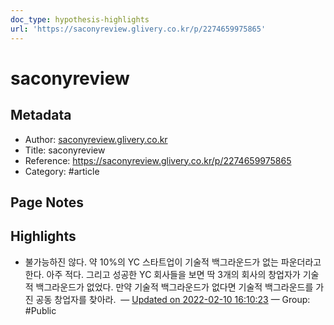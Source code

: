 ```yaml
---
doc_type: hypothesis-highlights
url: 'https://saconyreview.glivery.co.kr/p/2274659975865'
---
```


# saconyreview

## Metadata
- Author: [saconyreview.glivery.co.kr]()
- Title: saconyreview
- Reference: https://saconyreview.glivery.co.kr/p/2274659975865
- Category: #article

## Page Notes
## Highlights
- 불가능하진 않다. 약 10%의 YC 스타트업이 기술적 백그라운드가 없는 파운더라고 한다. 아주 적다. 그리고 성공한 YC 회사들을 보면 딱 3개의 회사의 창업자가 기술적 백그라운드가 없었다. 만약 기술적 백그라운드가 없다면 기술적 백그라운드를 가진 공동 창업자를 찾아라.  — [Updated on 2022-02-10 16:10:23](https://hyp.is/g4p-zopAEeygvoedPkdR7g/saconyreview.glivery.co.kr/p/2274659975865) — Group: #Public



